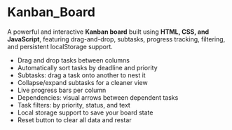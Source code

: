 # Kanban_Board
A powerful and interactive **Kanban board** built using **HTML, CSS, and JavaScript**, featuring drag-and-drop, subtasks, progress tracking, filtering, and persistent localStorage support.
-  Drag and drop tasks between columns
-  Automatically sort tasks by deadline and priority
-  Subtasks: drag a task onto another to nest it
-  Collapse/expand subtasks for a cleaner view
-  Live progress bars per column
-  Dependencies: visual arrows between dependent tasks
-  Task filters: by priority, status, and text
-  Local storage support to save your board state
- Reset button to clear all data and restar
